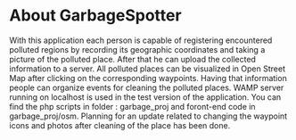 # About GarbageSpotter

   With this application each person is capable of registering encountered polluted regions by recording its geographic coordinates and taking a picture of the polluted place.
After that he can upload the collected information to a server. All polluted places can be visualized in Open Street Map after clicking on the corresponding waypoints.
Having that information people can organize events for cleaning the polluted places. WAMP server running on localhost is used in the test version of the application. You can find the php scripts in folder : garbage_proj and foront-end code in garbage_proj/osm. Planning for an update related to changing the waypoint icons and photos after cleaning of the place has been done.
